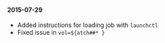 #### 2015-07-29 

- Added instructions for loading job with `launchctl`
- Fixed issue in `vol=${atch##* }`